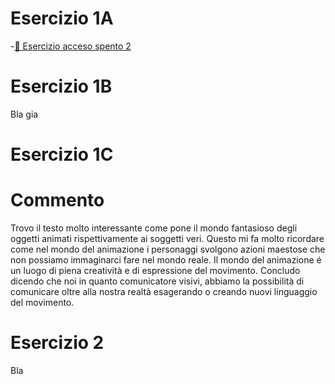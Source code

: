 # Esercizio 1A

-[🔗 Esercizio acceso spento 2](file:///D:/SUPSI/2_semestre/CV225.03%E2%80%8E%20Grafica%20in%20movimento/gim/Esercizio_1A/acceso_spento_2.html)


# Esercizio 1B
Bla
gia


# Esercizio 1C

# Commento

Trovo il testo molto interessante come pone il mondo fantasioso degli oggetti animati rispettivamente ai soggetti veri. Questo mi fa molto ricordare come nel mondo del animazione i personaggi svolgono azioni maestose che non possiamo immaginarci fare nel mondo reale. Il mondo del animazione é un luogo di piena creatività e di espressione del movimento. Concludo dicendo che noi in quanto comunicatore visivi, abbiamo la possibilità di comunicare oltre alla nostra realtà esagerando o creando nuovi linguaggio del movimento.


# Esercizio 2
Bla








